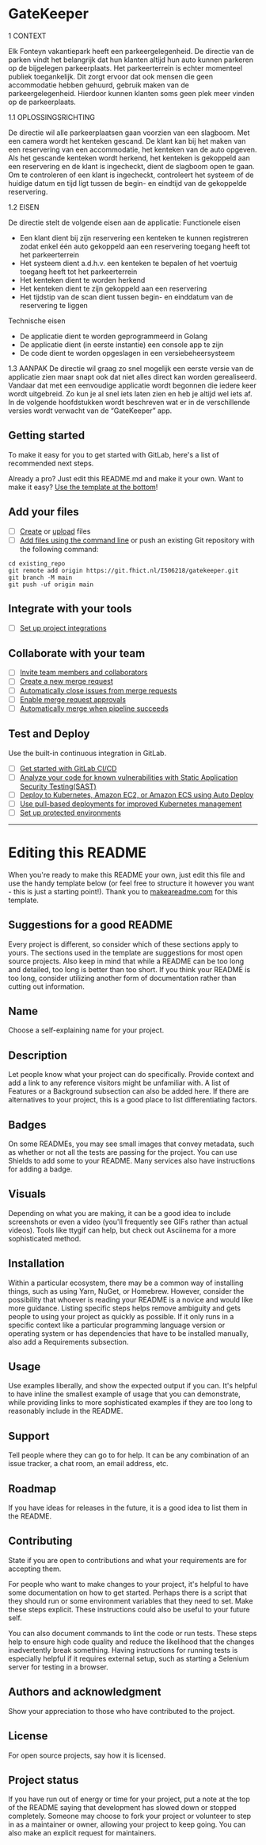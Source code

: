 # GateKeeper

1	CONTEXT

Elk Fonteyn vakantiepark heeft een parkeergelegenheid. De directie van de parken vindt het belangrijk dat hun klanten altijd hun auto kunnen parkeren op de bijgelegen parkeerplaats. Het parkeerterrein is echter momenteel publiek toegankelijk. Dit zorgt ervoor dat ook mensen die geen accommodatie hebben gehuurd, gebruik maken van de parkeergelegenheid. Hierdoor kunnen klanten soms geen plek meer vinden op de parkeerplaats.

1.1	OPLOSSINGSRICHTING

De directie wil alle parkeerplaatsen gaan voorzien van een slagboom. Met een camera wordt het kenteken gescand. De klant kan bij het maken van een reservering van een accommodatie, het kenteken van de auto opgeven. Als het gescande kenteken wordt herkend, het kenteken is gekoppeld aan een reservering en de klant is ingecheckt, dient de slagboom open te gaan. Om te controleren of een klant is ingecheckt, controleert het systeem of de huidige datum en tijd ligt tussen de begin- en eindtijd van de gekoppelde reservering.

1.2	EISEN

De directie stelt de volgende eisen aan de applicatie:
Functionele eisen

- Een klant dient bij zijn reservering een kenteken te kunnen registreren zodat enkel één auto gekoppeld aan een reservering toegang heeft tot het parkeerterrein
- Het systeem dient a.d.h.v. een kenteken te bepalen of het voertuig toegang heeft tot het parkeerterrein
- Het kenteken dient te worden herkend
- Het kenteken dient te zijn gekoppeld aan een reservering
- Het tijdstip van de scan dient tussen begin- en einddatum van de reservering te liggen

Technische eisen
- De applicatie dient te worden geprogrammeerd in Golang
- De applicatie dient (in eerste instantie) een console app te zijn
- De code dient te worden opgeslagen in een versiebeheersysteem

1.3	AANPAK
De directie wil graag zo snel mogelijk een eerste versie van de applicatie zien maar snapt ook dat niet alles direct kan worden gerealiseerd. Vandaar dat met een eenvoudige applicatie wordt begonnen die iedere keer wordt uitgebreid. Zo kun je al snel iets laten zien en heb je altijd wel iets af. In de volgende hoofdstukken wordt beschreven wat er in de verschillende versies wordt verwacht van de “GateKeeper” app.
 


## Getting started

To make it easy for you to get started with GitLab, here's a list of recommended next steps.

Already a pro? Just edit this README.md and make it your own. Want to make it easy? [Use the template at the bottom](#editing-this-readme)!

## Add your files

- [ ] [Create](https://docs.gitlab.com/ee/user/project/repository/web_editor.html#create-a-file) or [upload](https://docs.gitlab.com/ee/user/project/repository/web_editor.html#upload-a-file) files
- [ ] [Add files using the command line](https://docs.gitlab.com/ee/gitlab-basics/add-file.html#add-a-file-using-the-command-line) or push an existing Git repository with the following command:

```
cd existing_repo
git remote add origin https://git.fhict.nl/I506218/gatekeeper.git
git branch -M main
git push -uf origin main
```

## Integrate with your tools

- [ ] [Set up project integrations](https://git.fhict.nl/I506218/gatekeeper/-/settings/integrations)

## Collaborate with your team

- [ ] [Invite team members and collaborators](https://docs.gitlab.com/ee/user/project/members/)
- [ ] [Create a new merge request](https://docs.gitlab.com/ee/user/project/merge_requests/creating_merge_requests.html)
- [ ] [Automatically close issues from merge requests](https://docs.gitlab.com/ee/user/project/issues/managing_issues.html#closing-issues-automatically)
- [ ] [Enable merge request approvals](https://docs.gitlab.com/ee/user/project/merge_requests/approvals/)
- [ ] [Automatically merge when pipeline succeeds](https://docs.gitlab.com/ee/user/project/merge_requests/merge_when_pipeline_succeeds.html)

## Test and Deploy

Use the built-in continuous integration in GitLab.

- [ ] [Get started with GitLab CI/CD](https://docs.gitlab.com/ee/ci/quick_start/index.html)
- [ ] [Analyze your code for known vulnerabilities with Static Application Security Testing(SAST)](https://docs.gitlab.com/ee/user/application_security/sast/)
- [ ] [Deploy to Kubernetes, Amazon EC2, or Amazon ECS using Auto Deploy](https://docs.gitlab.com/ee/topics/autodevops/requirements.html)
- [ ] [Use pull-based deployments for improved Kubernetes management](https://docs.gitlab.com/ee/user/clusters/agent/)
- [ ] [Set up protected environments](https://docs.gitlab.com/ee/ci/environments/protected_environments.html)

***

# Editing this README

When you're ready to make this README your own, just edit this file and use the handy template below (or feel free to structure it however you want - this is just a starting point!).  Thank you to [makeareadme.com](https://www.makeareadme.com/) for this template.

## Suggestions for a good README
Every project is different, so consider which of these sections apply to yours. The sections used in the template are suggestions for most open source projects. Also keep in mind that while a README can be too long and detailed, too long is better than too short. If you think your README is too long, consider utilizing another form of documentation rather than cutting out information.

## Name
Choose a self-explaining name for your project.

## Description
Let people know what your project can do specifically. Provide context and add a link to any reference visitors might be unfamiliar with. A list of Features or a Background subsection can also be added here. If there are alternatives to your project, this is a good place to list differentiating factors.

## Badges
On some READMEs, you may see small images that convey metadata, such as whether or not all the tests are passing for the project. You can use Shields to add some to your README. Many services also have instructions for adding a badge.

## Visuals
Depending on what you are making, it can be a good idea to include screenshots or even a video (you'll frequently see GIFs rather than actual videos). Tools like ttygif can help, but check out Asciinema for a more sophisticated method.

## Installation
Within a particular ecosystem, there may be a common way of installing things, such as using Yarn, NuGet, or Homebrew. However, consider the possibility that whoever is reading your README is a novice and would like more guidance. Listing specific steps helps remove ambiguity and gets people to using your project as quickly as possible. If it only runs in a specific context like a particular programming language version or operating system or has dependencies that have to be installed manually, also add a Requirements subsection.

## Usage
Use examples liberally, and show the expected output if you can. It's helpful to have inline the smallest example of usage that you can demonstrate, while providing links to more sophisticated examples if they are too long to reasonably include in the README.

## Support
Tell people where they can go to for help. It can be any combination of an issue tracker, a chat room, an email address, etc.

## Roadmap
If you have ideas for releases in the future, it is a good idea to list them in the README.

## Contributing
State if you are open to contributions and what your requirements are for accepting them.

For people who want to make changes to your project, it's helpful to have some documentation on how to get started. Perhaps there is a script that they should run or some environment variables that they need to set. Make these steps explicit. These instructions could also be useful to your future self.

You can also document commands to lint the code or run tests. These steps help to ensure high code quality and reduce the likelihood that the changes inadvertently break something. Having instructions for running tests is especially helpful if it requires external setup, such as starting a Selenium server for testing in a browser.

## Authors and acknowledgment
Show your appreciation to those who have contributed to the project.

## License
For open source projects, say how it is licensed.

## Project status
If you have run out of energy or time for your project, put a note at the top of the README saying that development has slowed down or stopped completely. Someone may choose to fork your project or volunteer to step in as a maintainer or owner, allowing your project to keep going. You can also make an explicit request for maintainers.
